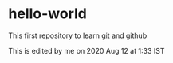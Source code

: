 # hello-world
This first repository to learn git and github

This is edited by me on 2020 Aug 12 at 1:33 IST
